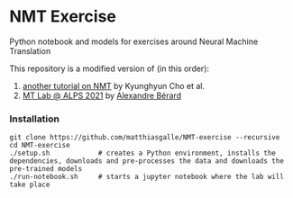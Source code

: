 # NMT Exercise
Python notebook and models for exercises around Neural Machine Translation



This repository is a modified version of (in this order):
1. [another tutorial on NMT](https://github.com/nyu-dl/AMMI-2019-NLP-Part2/blob/master/02-day-RLM%26NMT/02.c.NMT/NMT.ipynb) by Kyunghyun Cho et al.
2. [MT Lab @ ALPS 2021](http://lig-alps.imag.fr/) by [Alexandre Bérard](https://europe.naverlabs.com/people_user/alexandre-berard/)

### Installation

```
git clone https://github.com/matthiasgalle/NMT-exercise --recursive
cd NMT-exercise
./setup.sh            # creates a Python environment, installs the dependencies, downloads and pre-processes the data and downloads the pre-trained models
./run-notebook.sh     # starts a jupyter notebook where the lab will take place
```
